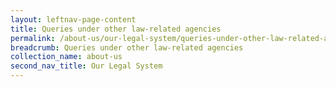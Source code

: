```yaml
---
layout: leftnav-page-content
title: Queries under other law-related agencies
permalink: /about-us/our-legal-system/queries-under-other-law-related-agencies/
breadcrumb: Queries under other law-related agencies
collection_name: about-us
second_nav_title: Our Legal System
---
```


